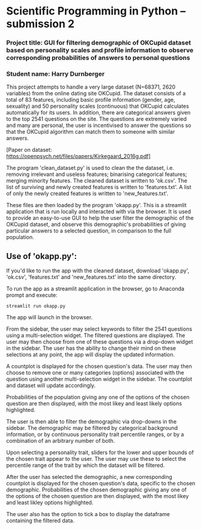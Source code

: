 # Scientific Programming in Python – submission 2

### Project title: GUI for filtering demographic of OKCupid dataset based on personality scales and profile information to observe corresponding probabilities of answers to personal questions

### Student name: Harry Durnberger

This project attempts to handle a very large dataset (N=68371, 2620 variables) from the online dating site OKCupid. The dataset consists of a total of 83 features, including basic profile information (gender, age, sexuality) and 50 personality scales (continuous) that OKCupid calculates automatically for its users. In addition, there are categorical answers given to the top 2541 questions on the site. The questions are extremely varied and many are personal, the user is incentivised to answer the questions so that the OKCupid algorithm can match them to someone with similar answers.

[Paper on dataset: https://openpsych.net/files/papers/Kirkegaard_2016g.pdf]

The program 'clean_dataset.py' is used to clean the the dataset, i.e. removing irrelevant and useless features; binarising categorical features; merging minority features. The cleaned dataset is written to 'ok.csv'. The list of surviving and newly created features is written to 'features.txt'. A list of only the newly created features is written to 'new_features.txt'.

These files are then loaded by the program 'okapp.py'. This is a streamlit application that is run locally and interacted with via the browser. It is used to provide an easy-to-use GUI to help the user filter the demographic of the OKCupid dataset, and observe this demographic's probabilities of giving particular answers to a selected question, in comparison to the full population.

## Use of 'okapp.py':

If you'd like to run the app with the cleaned dataset, download 'okapp.py', 'ok.csv', 'features.txt' and 'new_features.txt' into the same directory.

To run the app as a streamlit application in the browser, go to Anaconda prompt and execute:

```
streamlit run okapp.py
```

The app will launch in the browser.

From the sidebar, the user may select keywords to filter the 2541 questions using a multi-selection widget. The filtered questions are displayed. The user may then choose from one of these questions via a drop-down widget in the sidebar. The user has the ability to change their mind on these selections at any point, the app will display the updated information.

A countplot is displayed for the chosen question's data. The user may then choose to remove one or many categories (options) associated with the question using another multi-selection widget in the sidebar. The countplot and dataset will update accordingly.

Probabilities of the population giving any one of the options of the chosen question are then displayed, with the most likey and least likely options highlighted.

The user is then able to filter the demographic via drop-downs in the sidebar. The demographic may be filtered by categorical background information, or by continuous personality trait percentile ranges, or by a combination of an arbitrary number of both.

Upon selecting a personality trait, sliders for the lower and upper bounds of the chosen trait appear to the user. The user may use these to select the percentile range of the trait by which the dataset will be filtered.

After the user has selected the demographic, a new corresponding countplot is displayed for the chosen question's data, specific to the chosen demographic. Probabilities of the chosen demographic giving any one of the options of the chosen question are then displayed, with the most likey and least likley options highlighted.

The user also has the option to tick a box to display the dataframe containing the filtered data.
